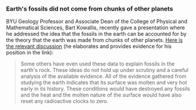 ### Earth's fossils did not come from chunks of other planets

BYU Geology Professor and Associate Dean of the College of Physical and Mathematical Sciences, Bart Kowallis, recently gave a presentation where he addressed the idea that the fossils in the earth can be accounted for by the theory that the earth was made from chunks of other planets. [Here is the relevant discussion](https://www.youtube.com/watch?v=gpx9nWuRZe4&t=18m52s) (he elaborates and provides evidence for his position in the link):

> Some others have even used these data to explain fossils in the earth's rock.  These ideas do not hold up under scrutiny and a careful analysis of the available evidence.  All of the evidence gathered from studying the earth indicates that its surface was molten and very hot early in its history.  These conditions would have destroyed any fossils and the heat and the molten nature of the surface would have also reset any radioactive clocks to zero.
